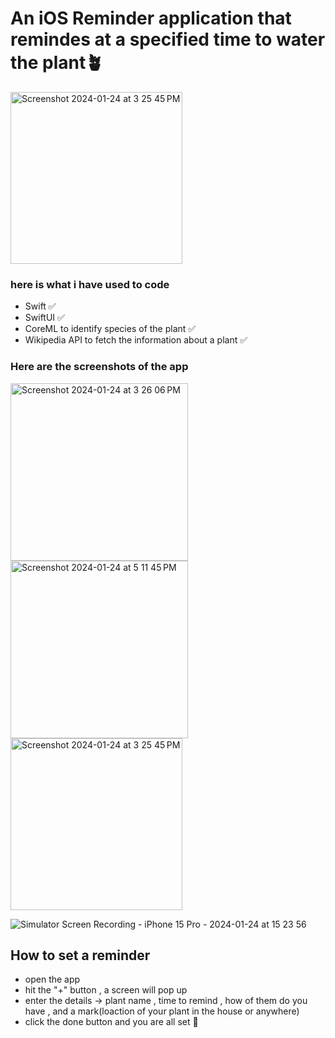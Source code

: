 <h1>An iOS Reminder application that remindes at a specified time to water the plant🪴</h1>
  <img width="275"  alt="Screenshot 2024-01-24 at 3 25 45 PM" src="https://github.com/manu-r12/Planto/assets/78516177/e3021a41-c109-410d-bc03-a6ebe5b814f4">

  
### here is what i have used to code
* Swift ✅
* SwiftUI ✅
* CoreML to identify species of the plant ✅
* Wikipedia API to fetch the information about a plant ✅

### Here are the screenshots of the app


  <img width="284" alt="Screenshot 2024-01-24 at 3 26 06 PM" src="https://github.com/manu-r12/Planto/assets/78516177/39bc3ae6-9bdc-489b-8878-e1f834e1a699">
<img width="284" alt="Screenshot 2024-01-24 at 5 11 45 PM" src="https://github.com/manu-r12/Planto/assets/78516177/ab76f9ce-fe44-47f6-8076-4f2efb1fb1d6">


  <img width="275" alt="Screenshot 2024-01-24 at 3 25 45 PM" src="https://github.com/manu-r12/Planto/assets/78516177/7c4c2172-c278-48e7-bf7d-6d8827c0d2c1">

  


![Simulator Screen Recording - iPhone 15 Pro - 2024-01-24 at 15 23 56](https://github.com/manu-r12/Planto/assets/78516177/b0c61551-8438-4929-ba68-c093a227e7f6)


## How to set a reminder

* open the app
* hit the "+" button , a screen will pop up
* enter the details -> plant name , time to remind , how of them do you have , and a mark(loaction of your plant in the house or anywhere)
* click the done button and you are all set 🌱
  
